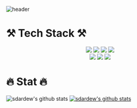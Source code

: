 ![header](https://capsule-render.vercel.app/api?type=slice&color=gradient&customColorList=26&fontColor=000000&height=300&section=header&text=Sdardew%20Valley&fontSize=90)


# ⚒ Tech Stack ⚒

<p align="center">

  <img src="https://img.shields.io/badge/JAVA-007396?style=for-the-badge&logo=java&logoColor=white" />
  <img src="https://img.shields.io/badge/Python-3776AB?style=for-the-badge&logo=python&logoColor=white" />
  <img src="https://img.shields.io/badge/Go-00ADD8?style=for-the-badge&logo=go&logoColor=white" />
  <img src="https://img.shields.io/badge/MySQL-4479A1?style=for-the-badge&logo=mysql&logoColor=white" />
  <br />
  <img src="https://img.shields.io/badge/SpringBoot-6DB33F?style=for-the-badge&logo=SpringBoot&logoColor=white" />
  <img src="https://img.shields.io/badge/SpringSecurity-6DB33F?style=for-the-badge&logo=SpringSecurity&logoColor=white" />
  <img src="https://img.shields.io/badge/Postman-FF6C37?style=for-the-badge&logo=Postman&logoColor=white" />

</p>

# 🔥 Stat 🔥
![sdardew's github stats](https://github-readme-stats.vercel.app/api?username=sdardew&show_icons=true)
[![sdardew's github stats](https://github-readme-stats.vercel.app/api/top-langs/?username=sdardew&show_icons=true&hide_border=true&title_color=004386&icon_color=004386&layout=compact)](https://github.com/sdardew)
